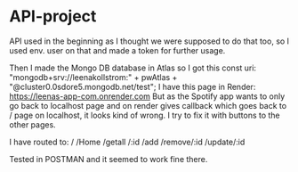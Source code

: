 # API-project
API used in the beginning as I thought we were supposed to do that too, so I used env. user on that and made a token for further usage.

Then I made the Mongo DB database in Atlas so I got this const uri: "mongodb+srv://leenakollstrom:" + pwAtlas + "@cluster0.0sdore5.mongodb.net/test";
I have this page in Render: https://leenas-app-com.onrender.com
But as the Spotify app wants to only go back to localhost page and on render gives callback which goes back to / page on localhost, it looks kind of wrong.
I try to fix it with buttons to the other pages. 

I have routed to:
/  /Home  /getall  /:id  /add  /remove/:id  /update/:id

Tested in POSTMAN and it seemed to work fine there.
